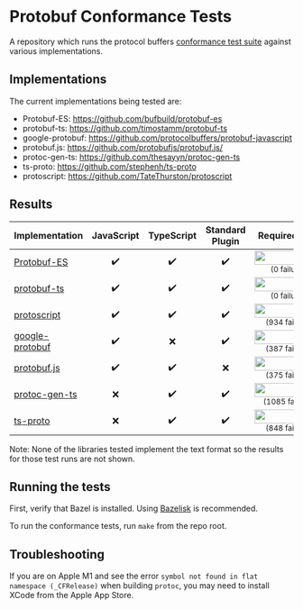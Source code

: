# Protobuf Conformance Tests

A repository which runs the protocol buffers
[conformance test suite](https://github.com/protocolbuffers/protobuf/tree/main/conformance) against various implementations.

## Implementations

The current implementations being tested are:

* Protobuf-ES:  https://github.com/bufbuild/protobuf-es
* protobuf-ts:  https://github.com/timostamm/protobuf-ts
* google-protobuf:  https://github.com/protocolbuffers/protobuf-javascript
* protobuf.js:  https://github.com/protobufjs/protobuf.js/
* protoc-gen-ts:  https://github.com/thesayyn/protoc-gen-ts
* ts-proto:  https://github.com/stephenh/ts-proto
* protoscript:  https://github.com/TateThurston/protoscript

## Results

<!--- RESULTS-START -->
| Implementation                          | JavaScript         | TypeScript         | Standard<br>Plugin | Required tests                        | Recommended tests                        |
|-----------------------------------------|:------------------:|:------------------:|:------------------:|:-------------------------------------:|:----------------------------------------:|
| [Protobuf-ES](impl/protobuf-es)         | :heavy_check_mark: | :heavy_check_mark: | :heavy_check_mark: | <sub><img src="https://progress-bar.dev/100?width=100&suffix=%25+passing" height="25" width="125" /></sub><br><sup>(0&nbsp;failures)<sub>     | <sub><img src="https://progress-bar.dev/99?width=100&suffix=.8%25+passing" height="25" width="125" /></sub><br><sup>(1&nbsp;failures)<sub>     |
| [protobuf-ts](impl/protobuf-ts)         | :heavy_check_mark: | :heavy_check_mark: | :heavy_check_mark: | <sub><img src="https://progress-bar.dev/100?width=100&suffix=%25+passing" height="25" width="125" /></sub><br><sup>(0&nbsp;failures)<sub>     | <sub><img src="https://progress-bar.dev/99?width=100&suffix=.8%25+passing" height="25" width="125" /></sub><br><sup>(1&nbsp;failures)<sub>     |
| [protoscript](impl/protoscript)         | :heavy_check_mark: | :heavy_check_mark: | :heavy_check_mark: | <sub><img src="https://progress-bar.dev/36?width=100&suffix=.9%25+passing" height="25" width="125" /></sub><br><sup>(934&nbsp;failures)<sub>    | <sub><img src="https://progress-bar.dev/11?width=100&suffix=.1%25+passing" height="25" width="125" /></sub><br><sup>(487&nbsp;failures)<sub>    |
| [google-protobuf](impl/google-protobuf) | :heavy_check_mark: | :x:                | :heavy_check_mark: | <sub><img src="https://progress-bar.dev/73?width=100&suffix=.9%25+passing" height="25" width="125" /></sub><br><sup>(387&nbsp;failures)<sub> | <sub><img src="https://progress-bar.dev/60?width=100&suffix=.6%25+passing" height="25" width="125" /></sub><br><sup>(216&nbsp;failures)<sub> |
| [protobuf.js](impl/protobuf.js)         | :heavy_check_mark: | :heavy_check_mark: | :x:                | <sub><img src="https://progress-bar.dev/74?width=100&suffix=.7%25+passing" height="25" width="125" /></sub><br><sup>(375&nbsp;failures)<sub>     | <sub><img src="https://progress-bar.dev/73?width=100&suffix=.7%25+passing" height="25" width="125" /></sub><br><sup>(144&nbsp;failures)<sub>     |
| [protoc-gen-ts](impl/protoc-gen-ts)     | :x:                | :heavy_check_mark: | :heavy_check_mark: | <sub><img src="https://progress-bar.dev/26?width=100&suffix=.7%25+passing" height="25" width="125" /></sub><br><sup>(1085&nbsp;failures)<sub>    | <sub><img src="https://progress-bar.dev/32?width=100&suffix=.7%25+passing" height="25" width="125" /></sub><br><sup>(369&nbsp;failures)<sub>    |
| [ts-proto](impl/ts-proto)               | :x:                | :heavy_check_mark: | :heavy_check_mark: | <sub><img src="https://progress-bar.dev/42?width=100&suffix=.7%25+passing" height="25" width="125" /></sub><br><sup>(848&nbsp;failures)<sub>        | <sub><img src="https://progress-bar.dev/3?width=100&suffix=.65%25+passing" height="25" width="125" /></sub><br><sup>(528&nbsp;failures)<sub>        |
<!--- RESULTS-END -->

Note: None of the libraries tested implement the text format so the results for those test runs are not shown.


## Running the tests

First, verify that Bazel is installed. Using [Bazelisk](https://github.com/bazelbuild/bazelisk) is recommended.

To run the conformance tests, run `make` from the repo root.

## Troubleshooting

If you are on Apple M1 and see the error `symbol not found in flat namespace (_CFRelease)`
when building `protoc`, you may need to install XCode from the Apple App Store.


